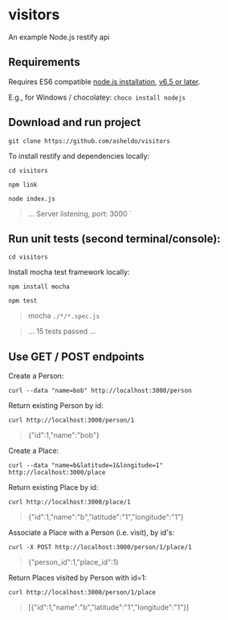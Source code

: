 # visitors
An example Node.js restify api

## Requirements
Requires ES6 compatible [node.js installation](https://nodejs.org/en/download/package-manager/#windows), [v6.5 or later](https://kangax.github.io/compat-table/es6/#node65).

E.g., for Windows / chocolatey: `choco install nodejs`

## Download and run project
`git clone https://github.com/asheldo/visitors`

To install restify and dependencies locally:

`cd visitors`

`npm link`

`node index.js`

> ... Server listening, port: 3000 `

## Run unit tests (second terminal/console):

`cd visitors`

Install mocha test framework locally:

`npm install mocha`

`npm test`

> mocha `./*/*.spec.js`

> ... 15 tests passed ...

## Use GET / POST endpoints

Create a Person:

`curl --data "name=bob" http://localhost:3000/person`

Return existing Person by id:

`curl http://localhost:3000/person/1`

> {"id":1,"name":"bob"}

Create a Place:

`curl --data "name=b&latitude=1&longitude=1" http://localhost:3000/place`

Return existing Place by id:

`curl http://localhost:3000/place/1`

> {"id":1,"name":"b","latitude":"1","longitude":"1"}

Associate a Place with a Person (i.e. visit), by id's:

`curl -X POST http://localhost:3000/person/1/place/1`

> {"person_id":1,"place_id":1}

Return Places visited by Person with id=1:

`curl http://localhost:3000/person/1/place`

> [{"id":1,"name":"b","latitude":"1","longitude":"1"}]
